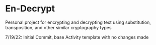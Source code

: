# En-Decrypt
Personal project for encrypting and decrypting text using substitution, transposition, and other similar cryptography types

7/19/22: Initial Commit, base Activity template with no changes made
